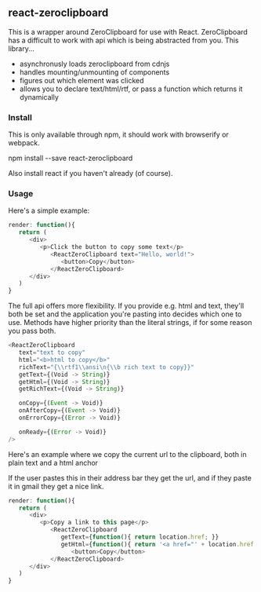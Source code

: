 
## react-zeroclipboard

This is a wrapper around ZeroClipboard for use with React.  ZeroClipboard has a difficult to work with api
which is being abstracted from you.  This library...

*   asynchronusly loads zeroclipboard from cdnjs
*   handles mounting/unmounting of components
*   figures out which element was clicked
*   allows you to declare text/html/rtf, or pass a function which returns it dynamically

### Install

This is only available through npm, it should work with browserify or webpack.  

   npm install --save react-zeroclipboard

Also install react if you haven't already (of course).

### Usage

Here's a simple example:

```js
render: function(){
   return (
      <div>
         <p>Click the button to copy some text</p>
            <ReactZeroClipboard text="Hello, world!">
               <button>Copy</button>
            </ReactZeroClipboard>
      </div>
   )
}
```

The full api offers more flexibility.  If you provide e.g. html and text, they'll both be set and
the application you're pasting into decides which one to use.  Methods have higher priority than
the literal strings, if for some reason you pass both.

```js
<ReactZeroClipboard 
   text="text to copy"
   html="<b>html to copy</b>"
   richText="{\\rtf1\\ansi\n{\\b rich text to copy}}"
   getText={(Void -> String)}
   getHtml={(Void -> String)}
   getRichText={(Void -> String)}

   onCopy={(Event -> Void)}
   onAfterCopy={(Event -> Void)}
   onErrorCopy={(Error -> Void)}

   onReady={(Error -> Void)}
/>
```

Here's an example where we copy the current url to the clipboard, both in plain text and a html anchor

If the user pastes this in their address bar they get the url, and if they paste it in gmail they get a nice link.

```js
render: function(){
   return (
      <div>
         <p>Copy a link to this page</p>
            <ReactZeroClipboard 
               getText={function(){ return location.href; }}
               getHtml={function(){ return '<a href="' + location.href + '">My Page</a>'; }}>
                  <button>Copy</button>
            </ReactZeroClipboard>
      </div>
   )
}
```
